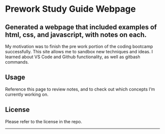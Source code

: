 # Prework Study Guide Webpage

## Generated a webpage that included examples of html, css, and javascript, with notes on each. 

My motivation was to finish the pre work portion of the coding bootcamp successfully.
This site allows me to sandbox new techniques and ideas. 
I learned about VS Code and Github functionality, as well as gitbash commands. 

## Usage

Reference this page to review notes, and to check out which concepts I’m currently working on. 

## License

Please refer to the license in the repo.

---
